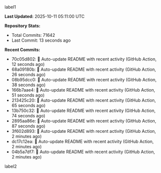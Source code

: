 
label1 
<!-- ACTIVITY_START -->
**Last Updated:** 2025-10-11 05:11:00 UTC

**Repository Stats:**
- Total Commits: 71642
- Last Commit: 13 seconds ago

**Recent Commits:**
- 70c05d802: 🤖 Auto-update README with recent activity (GitHub Action, 12 seconds ago)
- 68a09180b: 🤖 Auto-update README with recent activity (GitHub Action, 26 seconds ago)
- 08b95dcc0: 🤖 Auto-update README with recent activity (GitHub Action, 38 seconds ago)
- 166b7aae4: 🤖 Auto-update README with recent activity (GitHub Action, 51 seconds ago)
- 213425c20: 🤖 Auto-update README with recent activity (GitHub Action, 65 seconds ago)
- 13b750c32: 🤖 Auto-update README with recent activity (GitHub Action, 74 seconds ago)
- 2895aa86e: 🤖 Auto-update README with recent activity (GitHub Action, 87 seconds ago)
- 3f602d893: 🤖 Auto-update README with recent activity (GitHub Action, 2 minutes ago)
- dc17c12ea: 🤖 Auto-update README with recent activity (GitHub Action, 2 minutes ago)
- 04b5a7df7: 🤖 Auto-update README with recent activity (GitHub Action, 2 minutes ago)
<!-- ACTIVITY_END -->

label2
